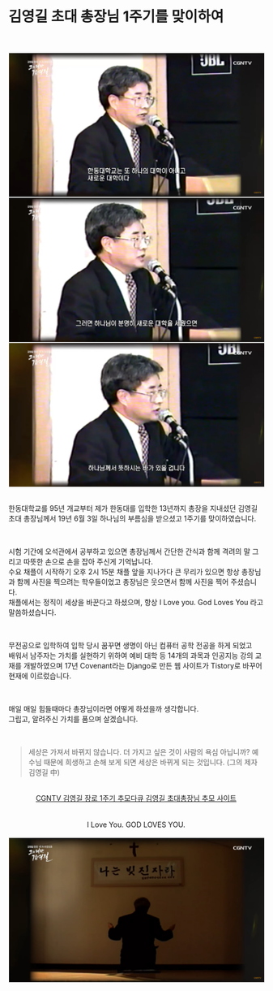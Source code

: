 # 김영길 초대 총장님 1주기를 맞이하여


<br />


<br />
<img src="./img/1.png?raw=true" align="center" style="display: block; margin: 0px auto; display: block; height: auto; border:1px solid #eaeaea; padding: 0px;" width="" >
<img src="./img/2.png?raw=true" align="center" style="display: block; margin: 0px auto; display: block; height: auto; border:1px solid #eaeaea; padding: 0px;" width="" >
<img src="./img/3.png?raw=true" align="center" style="display: block; margin: 0px auto; display: block; height: auto; border:1px solid #eaeaea; padding: 0px;" width="" >
<br />

한동대학교를 95년 개교부터 제가 한동대를 입학한 13년까지 총장을 지내셨던 김영길 초대 총장님께서 19년 6월 3일 하나님의 부름심을 받으셨고 1주기를 맞이하였습니다.

<br />


시험 기간에 오석관에서 공부하고 있으면 총장님께서 간단한 간식과 함께 격려의 말 그리고 따뜻한 손으로 손을 잡아 주신게 기억납니다.  <br />
수요 채플이 시작하기 오후 2시 15분 채플 앞을 지나가다 큰 무리가 있으면 항상 총장님과 함께 사진을 찍으려는 학우들이었고 총장님은 웃으면서 함께 사진을 찍어 주셨습니다.   <br />
채플에서는 정직이 세상을 바꾼다고 하셨으며, 항상 I Love you. God Loves You 라고 말씀하셨습니다. <br />

<br />

무전공으로 입학하여 입학 당시 꿈꾸면 생명이 아닌 컴퓨터 공학 전공을 하게 되었고  <br />
배워서 남주자는 가치를 실현하기 위하여 예비 대학 등 14개의 과목과 인공지능 강의 교재를 개발하였으며 17년 Covenant라는 Django로 만든 웹 사이트가 Tistory로 바꾸어 현재에 이르렀습니다.  <br />

<br />

매일 매일 힘들때마다 총장님이라면 어떻게 하셨을까 생각합니다.  <br />
그립고, 알려주신 가치를 품으며 살겠습니다.


<br />

> 세상은 가져서 바뀌지 않습니다. 더 가지고 싶은 것이 사람의 욕심 아닙니까? 예수님 때문에 희생하고 손해 보게 되면 세상은 바뀌게 되는 것입니다. (그의 제자 김영길 中)

<br />

<center>
<a href="https://youtu.be/A2157mD_gus"> CGNTV 김영길 장로 1주기 추모다큐 </a>
<a href="https://sarang.handong.edu/ygkim">김영길 초대총장님 추모 사이트 </a>
</center>

<br />
<br />

<center>
    I Love You. GOD LOVES YOU.
</center>

<br />
<img src="./img/final.png?raw=true" align="center" style="display: block; margin: 0px auto; display: block; height: auto; border:1px solid #eaeaea; padding: 0px;" width="" >
<br />
<br />
<br />